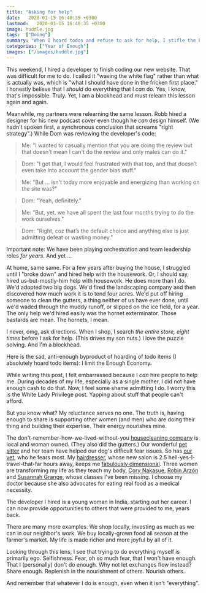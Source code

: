 ```yaml
---
title: "Asking for help"
date:   2020-01-15 16:40:35 +0300
lastmod:   2020-01-15 16:40:35 +0300
image: huddle.jpg
tags:  ["Doing"]
summary: "When I hoard todos and refuse to ask for help, I stifle the Enough Economy.  A lesson I recently learned for the bazillionth time."
categories: ["Year of Enough"]
images: ["/images/huddle.jpg"]
---
```


This weekend, I hired a developer to finish coding our new website. That was difficult for me to do. I called it "waving the white flag" rather than what is actually was, which is "what I should have done in the fricken first place." I honestly believe that I *should* do everything that I *can* do. Yes, I know, that's impossible. Truly. Yet, I am a blockhead and must relearn this lesson again and again.

Meanwhile, my partners were relearning the same lesson. Robb hired a designer for his new podcast cover even though he *can* design himself. (We hadn't spoken first, a synchronous conclusion that screams "right strategy".) While Dom was reviewing the developer's code:

> Me: "I wanted to casually mention that you are doing the review but that doesn't mean I can't do the review and only males can do it."

> Dom: "I get that, I would feel frustrated with that too, and that doesn’t even take into account the gender bias stuff."

> Me: "But ... isn't today more enjoyable and energizing than working on the site was?"

> Dom: "Yeah, definitely."

> Me: "But, yet, we have all spent the last four months trying to do the work ourselves."

> Dom: "Right, coz that’s the default choice and anything else is just admitting defeat or wasting money."

Important note: We have been playing orchestration and team leadership roles *for years*. And yet ...

At home, same same. For a few years after buying the house, I struggled until I "broke down" and hired help with the housework. Or, I should say, hired us-but-mostly-him help with housework. He does more than I do. We'd adopted two big dogs. We'd fired the landscaping company and then discovered how much work it is to tend four acres. We'd put off hiring someone to clean the gutters, a thing neither of us have ever done, until we'd waded through the muddy runoff, or slipped on the ice field, for a year. The only help we'd hired easily was the hornet exterminator. Those bastards are mean. The hornets, I mean.

I never, omg, ask directions. When I shop, I search *the entire store, eight times* before I ask for help. (This drives my son nuts.) I love the puzzle solving. And I'm a blockhead.

Here is the sad, anti-enough byproduct of hoarding of todo items (I absolutely hoard todo items): I limit the Enough Economy.

While writing this post, I felt embarrassed because I *can* hire people to help me. During decades of my life, especially as a single mother, I did not have enough cash to do that. Now, I feel some shame admitting I do. I worry this is the White Lady Privilege post. Yapping about stuff that people can't afford.

But you know what? My reluctance serves no one. The truth is, having enough to share is supporting other women (and men) who are doing their thing and building their expertise. Their energy nourishes mine.

The don't-remember-how-we-lived-without-you [housecleaning company](http://mcguirescleaning.com/) is local and woman owned. (They also did the gutters.) Our wonderful [pet sitter](http://www.happytailsanimalcare.com/) and her team have helped our dog's difficult fear issues. So has [our vet](http://countrycomfortanimalhospital.vetstreet.com/), who he fears most. My [hairdresser](https://www.waywardhairdresser.com/), whose new salon is 2.5 hell-yes-I-travel-that-far hours away, keeps me [fabulously dimensional](https://www.instagram.com/p/BvAj1qhA60j/). Three women are transforming my life as they teach my body, [Cory Nakasue](http://www.corynakasue.com/), [Robin Arzón](https://twitter.com/RobinNYC) and [Susannah Grange](https://www.hudsonriveryoga.com/), whose classes I've been missing. I choose my doctor because she also advocates for eating real food as a medical necessity.

The developer I hired is a young woman in India, starting out her career. I can now provide opportunities to others that were provided to me, years back.

There are many more examples. We shop locally, investing as much as we can in our neighbor's work. We buy locally-grown food all season at the farmer's market. My life is made richer and more joyful by all of it.

Looking through this lens, I see that trying to do everything myself is primarily ego. Selfishness. Fear, oh so much fear, that I won't have enough. That I (personally) don't do enough. Why not let exchanges flow instead? Share enough. Replenish in the nourishment of others. Nourish others.

And remember that whatever I do is enough, even when it isn't "everything".
